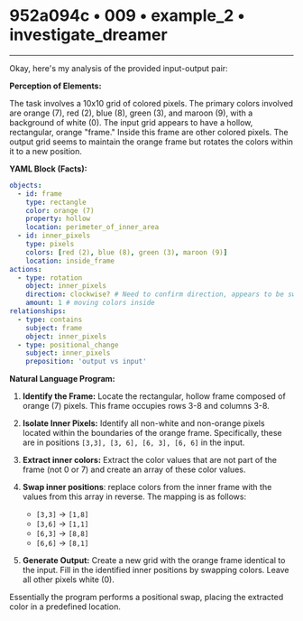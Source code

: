 # 952a094c • 009 • example_2 • investigate_dreamer

---
Okay, here's my analysis of the provided input-output pair:

**Perception of Elements:**

The task involves a 10x10 grid of colored pixels. The primary colors involved are orange (7), red (2), blue (8), green (3), and maroon (9), with a background of white (0). The input grid appears to have a hollow, rectangular, orange "frame." Inside this frame are other colored pixels. The output grid seems to maintain the orange frame but rotates the colors within it to a new position.

**YAML Block (Facts):**



```yaml
objects:
  - id: frame
    type: rectangle
    color: orange (7)
    property: hollow
    location: perimeter_of_inner_area
  - id: inner_pixels
    type: pixels
    colors: [red (2), blue (8), green (3), maroon (9)]
    location: inside_frame
actions:
  - type: rotation
    object: inner_pixels
    direction: clockwise? # Need to confirm direction, appears to be swapping positions
    amount: 1 # moving colors inside
relationships:
  - type: contains
    subject: frame
    object: inner_pixels
  - type: positional_change
    subject: inner_pixels
    preposition: 'output vs input'
```



**Natural Language Program:**

1.  **Identify the Frame:** Locate the rectangular, hollow frame composed of orange (7) pixels. This frame occupies rows 3-8 and columns 3-8.

2.  **Isolate Inner Pixels:** Identify all non-white and non-orange pixels located within the boundaries of the orange frame. Specifically, these are in positions `[3,3], [3, 6], [6, 3], [6, 6]` in the input.

3.  **Extract inner colors:** Extract the color values that are not part of the frame (not 0 or 7) and create an array of these color values.

4. **Swap inner positions**: replace colors from the inner frame with the values from this array in reverse. The mapping is as follows:
    *   `[3,3]` -> `[1,8]`
    *   `[3,6]` -> `[1,1]`
    *   `[6,3]` -> `[8,8]`
    *   `[6,6]` -> `[8,1]`

5.  **Generate Output:** Create a new grid with the orange frame identical to the input. Fill in the identified inner positions by swapping colors. Leave all other pixels white (0).

Essentially the program performs a positional swap, placing the extracted color in a predefined location.

